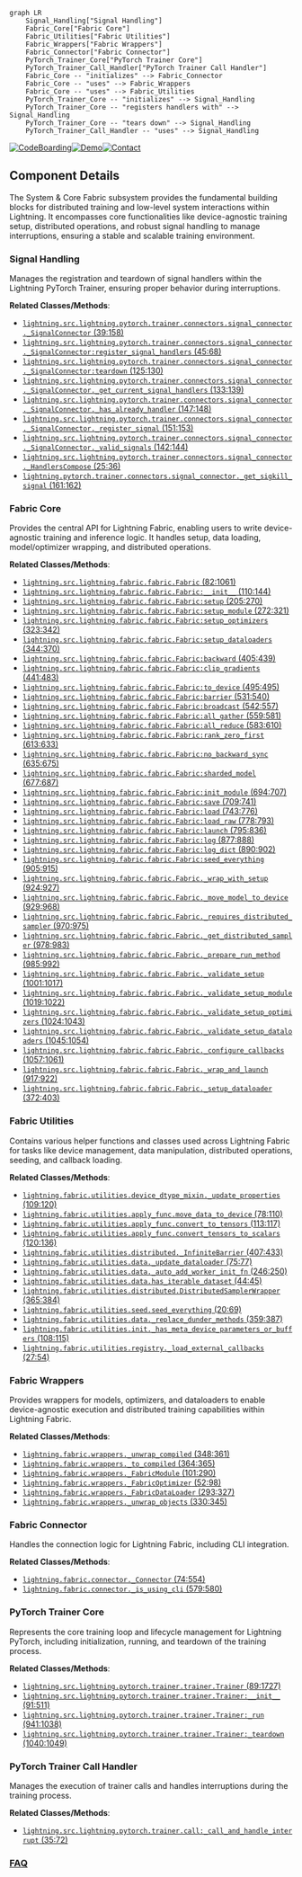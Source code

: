 ```mermaid
graph LR
    Signal_Handling["Signal Handling"]
    Fabric_Core["Fabric Core"]
    Fabric_Utilities["Fabric Utilities"]
    Fabric_Wrappers["Fabric Wrappers"]
    Fabric_Connector["Fabric Connector"]
    PyTorch_Trainer_Core["PyTorch Trainer Core"]
    PyTorch_Trainer_Call_Handler["PyTorch Trainer Call Handler"]
    Fabric_Core -- "initializes" --> Fabric_Connector
    Fabric_Core -- "uses" --> Fabric_Wrappers
    Fabric_Core -- "uses" --> Fabric_Utilities
    PyTorch_Trainer_Core -- "initializes" --> Signal_Handling
    PyTorch_Trainer_Core -- "registers handlers with" --> Signal_Handling
    PyTorch_Trainer_Core -- "tears down" --> Signal_Handling
    PyTorch_Trainer_Call_Handler -- "uses" --> Signal_Handling
```
[![CodeBoarding](https://img.shields.io/badge/Generated%20by-CodeBoarding-9cf?style=flat-square)](https://github.com/CodeBoarding/GeneratedOnBoardings)[![Demo](https://img.shields.io/badge/Try%20our-Demo-blue?style=flat-square)](https://www.codeboarding.org/demo)[![Contact](https://img.shields.io/badge/Contact%20us%20-%20contact@codeboarding.org-lightgrey?style=flat-square)](mailto:contact@codeboarding.org)

## Component Details

The System & Core Fabric subsystem provides the fundamental building blocks for distributed training and low-level system interactions within Lightning. It encompasses core functionalities like device-agnostic training setup, distributed operations, and robust signal handling to manage interruptions, ensuring a stable and scalable training environment.

### Signal Handling
Manages the registration and teardown of signal handlers within the Lightning PyTorch Trainer, ensuring proper behavior during interruptions.


**Related Classes/Methods**:

- <a href="https://github.com/Lightning-AI/lightning/blob/master/src/lightning/pytorch/trainer/connectors/signal_connector.py#L39-L158" target="_blank" rel="noopener noreferrer">`lightning.src.lightning.pytorch.trainer.connectors.signal_connector._SignalConnector` (39:158)</a>
- <a href="https://github.com/Lightning-AI/lightning/blob/master/src/lightning/pytorch/trainer/connectors/signal_connector.py#L45-L68" target="_blank" rel="noopener noreferrer">`lightning.src.lightning.pytorch.trainer.connectors.signal_connector._SignalConnector:register_signal_handlers` (45:68)</a>
- <a href="https://github.com/Lightning-AI/lightning/blob/master/src/lightning/pytorch/trainer/connectors/signal_connector.py#L125-L130" target="_blank" rel="noopener noreferrer">`lightning.src.lightning.pytorch.trainer.connectors.signal_connector._SignalConnector:teardown` (125:130)</a>
- <a href="https://github.com/Lightning-AI/lightning/blob/master/src/lightning/pytorch/trainer/connectors/signal_connector.py#L133-L139" target="_blank" rel="noopener noreferrer">`lightning.src.lightning.pytorch.trainer.connectors.signal_connector._SignalConnector._get_current_signal_handlers` (133:139)</a>
- <a href="https://github.com/Lightning-AI/lightning/blob/master/src/lightning/pytorch/trainer/connectors/signal_connector.py#L147-L148" target="_blank" rel="noopener noreferrer">`lightning.src.lightning.pytorch.trainer.connectors.signal_connector._SignalConnector._has_already_handler` (147:148)</a>
- <a href="https://github.com/Lightning-AI/lightning/blob/master/src/lightning/pytorch/trainer/connectors/signal_connector.py#L151-L153" target="_blank" rel="noopener noreferrer">`lightning.src.lightning.pytorch.trainer.connectors.signal_connector._SignalConnector._register_signal` (151:153)</a>
- <a href="https://github.com/Lightning-AI/lightning/blob/master/src/lightning/pytorch/trainer/connectors/signal_connector.py#L142-L144" target="_blank" rel="noopener noreferrer">`lightning.src.lightning.pytorch.trainer.connectors.signal_connector._SignalConnector._valid_signals` (142:144)</a>
- <a href="https://github.com/Lightning-AI/lightning/blob/master/src/lightning/pytorch/trainer/connectors/signal_connector.py#L25-L36" target="_blank" rel="noopener noreferrer">`lightning.src.lightning.pytorch.trainer.connectors.signal_connector._HandlersCompose` (25:36)</a>
- <a href="https://github.com/Lightning-AI/lightning/blob/master/src/lightning/pytorch/trainer/connectors/signal_connector.py#L161-L162" target="_blank" rel="noopener noreferrer">`lightning.pytorch.trainer.connectors.signal_connector._get_sigkill_signal` (161:162)</a>


### Fabric Core
Provides the central API for Lightning Fabric, enabling users to write device-agnostic training and inference logic. It handles setup, data loading, model/optimizer wrapping, and distributed operations.


**Related Classes/Methods**:

- <a href="https://github.com/Lightning-AI/lightning/blob/master/src/lightning/fabric/fabric.py#L82-L1061" target="_blank" rel="noopener noreferrer">`lightning.src.lightning.fabric.fabric.Fabric` (82:1061)</a>
- <a href="https://github.com/Lightning-AI/lightning/blob/master/src/lightning/fabric/fabric.py#L110-L144" target="_blank" rel="noopener noreferrer">`lightning.src.lightning.fabric.fabric.Fabric:__init__` (110:144)</a>
- <a href="https://github.com/Lightning-AI/lightning/blob/master/src/lightning/fabric/fabric.py#L205-L270" target="_blank" rel="noopener noreferrer">`lightning.src.lightning.fabric.fabric.Fabric:setup` (205:270)</a>
- <a href="https://github.com/Lightning-AI/lightning/blob/master/src/lightning/fabric/fabric.py#L272-L321" target="_blank" rel="noopener noreferrer">`lightning.src.lightning.fabric.fabric.Fabric:setup_module` (272:321)</a>
- <a href="https://github.com/Lightning-AI/lightning/blob/master/src/lightning/fabric/fabric.py#L323-L342" target="_blank" rel="noopener noreferrer">`lightning.src.lightning.fabric.fabric.Fabric:setup_optimizers` (323:342)</a>
- <a href="https://github.com/Lightning-AI/lightning/blob/master/src/lightning/fabric/fabric.py#L344-L370" target="_blank" rel="noopener noreferrer">`lightning.src.lightning.fabric.fabric.Fabric:setup_dataloaders` (344:370)</a>
- <a href="https://github.com/Lightning-AI/lightning/blob/master/src/lightning/fabric/fabric.py#L405-L439" target="_blank" rel="noopener noreferrer">`lightning.src.lightning.fabric.fabric.Fabric:backward` (405:439)</a>
- <a href="https://github.com/Lightning-AI/lightning/blob/master/src/lightning/fabric/fabric.py#L441-L483" target="_blank" rel="noopener noreferrer">`lightning.src.lightning.fabric.fabric.Fabric:clip_gradients` (441:483)</a>
- <a href="https://github.com/Lightning-AI/lightning/blob/master/src/lightning/fabric/fabric.py#L495-L495" target="_blank" rel="noopener noreferrer">`lightning.src.lightning.fabric.fabric.Fabric:to_device` (495:495)</a>
- <a href="https://github.com/Lightning-AI/lightning/blob/master/src/lightning/fabric/fabric.py#L531-L540" target="_blank" rel="noopener noreferrer">`lightning.src.lightning.fabric.fabric.Fabric:barrier` (531:540)</a>
- <a href="https://github.com/Lightning-AI/lightning/blob/master/src/lightning/fabric/fabric.py#L542-L557" target="_blank" rel="noopener noreferrer">`lightning.src.lightning.fabric.fabric.Fabric:broadcast` (542:557)</a>
- <a href="https://github.com/Lightning-AI/lightning/blob/master/src/lightning/fabric/fabric.py#L559-L581" target="_blank" rel="noopener noreferrer">`lightning.src.lightning.fabric.fabric.Fabric:all_gather` (559:581)</a>
- <a href="https://github.com/Lightning-AI/lightning/blob/master/src/lightning/fabric/fabric.py#L583-L610" target="_blank" rel="noopener noreferrer">`lightning.src.lightning.fabric.fabric.Fabric:all_reduce` (583:610)</a>
- <a href="https://github.com/Lightning-AI/lightning/blob/master/src/lightning/fabric/fabric.py#L613-L633" target="_blank" rel="noopener noreferrer">`lightning.src.lightning.fabric.fabric.Fabric:rank_zero_first` (613:633)</a>
- <a href="https://github.com/Lightning-AI/lightning/blob/master/src/lightning/fabric/fabric.py#L635-L675" target="_blank" rel="noopener noreferrer">`lightning.src.lightning.fabric.fabric.Fabric:no_backward_sync` (635:675)</a>
- <a href="https://github.com/Lightning-AI/lightning/blob/master/src/lightning/fabric/fabric.py#L677-L687" target="_blank" rel="noopener noreferrer">`lightning.src.lightning.fabric.fabric.Fabric:sharded_model` (677:687)</a>
- <a href="https://github.com/Lightning-AI/lightning/blob/master/src/lightning/fabric/fabric.py#L694-L707" target="_blank" rel="noopener noreferrer">`lightning.src.lightning.fabric.fabric.Fabric:init_module` (694:707)</a>
- <a href="https://github.com/Lightning-AI/lightning/blob/master/src/lightning/fabric/fabric.py#L709-L741" target="_blank" rel="noopener noreferrer">`lightning.src.lightning.fabric.fabric.Fabric:save` (709:741)</a>
- <a href="https://github.com/Lightning-AI/lightning/blob/master/src/lightning/fabric/fabric.py#L743-L776" target="_blank" rel="noopener noreferrer">`lightning.src.lightning.fabric.fabric.Fabric:load` (743:776)</a>
- <a href="https://github.com/Lightning-AI/lightning/blob/master/src/lightning/fabric/fabric.py#L778-L793" target="_blank" rel="noopener noreferrer">`lightning.src.lightning.fabric.fabric.Fabric:load_raw` (778:793)</a>
- <a href="https://github.com/Lightning-AI/lightning/blob/master/src/lightning/fabric/fabric.py#L795-L836" target="_blank" rel="noopener noreferrer">`lightning.src.lightning.fabric.fabric.Fabric:launch` (795:836)</a>
- <a href="https://github.com/Lightning-AI/lightning/blob/master/src/lightning/fabric/fabric.py#L877-L888" target="_blank" rel="noopener noreferrer">`lightning.src.lightning.fabric.fabric.Fabric:log` (877:888)</a>
- <a href="https://github.com/Lightning-AI/lightning/blob/master/src/lightning/fabric/fabric.py#L890-L902" target="_blank" rel="noopener noreferrer">`lightning.src.lightning.fabric.fabric.Fabric:log_dict` (890:902)</a>
- <a href="https://github.com/Lightning-AI/lightning/blob/master/src/lightning/fabric/fabric.py#L905-L915" target="_blank" rel="noopener noreferrer">`lightning.src.lightning.fabric.fabric.Fabric:seed_everything` (905:915)</a>
- <a href="https://github.com/Lightning-AI/lightning/blob/master/src/lightning/fabric/fabric.py#L924-L927" target="_blank" rel="noopener noreferrer">`lightning.src.lightning.fabric.fabric.Fabric._wrap_with_setup` (924:927)</a>
- <a href="https://github.com/Lightning-AI/lightning/blob/master/src/lightning/fabric/fabric.py#L929-L968" target="_blank" rel="noopener noreferrer">`lightning.src.lightning.fabric.fabric.Fabric._move_model_to_device` (929:968)</a>
- <a href="https://github.com/Lightning-AI/lightning/blob/master/src/lightning/fabric/fabric.py#L970-L975" target="_blank" rel="noopener noreferrer">`lightning.src.lightning.fabric.fabric.Fabric._requires_distributed_sampler` (970:975)</a>
- <a href="https://github.com/Lightning-AI/lightning/blob/master/src/lightning/fabric/fabric.py#L978-L983" target="_blank" rel="noopener noreferrer">`lightning.src.lightning.fabric.fabric.Fabric._get_distributed_sampler` (978:983)</a>
- <a href="https://github.com/Lightning-AI/lightning/blob/master/src/lightning/fabric/fabric.py#L985-L992" target="_blank" rel="noopener noreferrer">`lightning.src.lightning.fabric.fabric.Fabric._prepare_run_method` (985:992)</a>
- <a href="https://github.com/Lightning-AI/lightning/blob/master/src/lightning/fabric/fabric.py#L1001-L1017" target="_blank" rel="noopener noreferrer">`lightning.src.lightning.fabric.fabric.Fabric._validate_setup` (1001:1017)</a>
- <a href="https://github.com/Lightning-AI/lightning/blob/master/src/lightning/fabric/fabric.py#L1019-L1022" target="_blank" rel="noopener noreferrer">`lightning.src.lightning.fabric.fabric.Fabric._validate_setup_module` (1019:1022)</a>
- <a href="https://github.com/Lightning-AI/lightning/blob/master/src/lightning/fabric/fabric.py#L1024-L1043" target="_blank" rel="noopener noreferrer">`lightning.src.lightning.fabric.fabric.Fabric._validate_setup_optimizers` (1024:1043)</a>
- <a href="https://github.com/Lightning-AI/lightning/blob/master/src/lightning/fabric/fabric.py#L1045-L1054" target="_blank" rel="noopener noreferrer">`lightning.src.lightning.fabric.fabric.Fabric._validate_setup_dataloaders` (1045:1054)</a>
- <a href="https://github.com/Lightning-AI/lightning/blob/master/src/lightning/fabric/fabric.py#L1057-L1061" target="_blank" rel="noopener noreferrer">`lightning.src.lightning.fabric.fabric.Fabric._configure_callbacks` (1057:1061)</a>
- <a href="https://github.com/Lightning-AI/lightning/blob/master/src/lightning/fabric/fabric.py#L917-L922" target="_blank" rel="noopener noreferrer">`lightning.src.lightning.fabric.fabric.Fabric._wrap_and_launch` (917:922)</a>
- <a href="https://github.com/Lightning-AI/lightning/blob/master/src/lightning/fabric/fabric.py#L372-L403" target="_blank" rel="noopener noreferrer">`lightning.src.lightning.fabric.fabric.Fabric._setup_dataloader` (372:403)</a>


### Fabric Utilities
Contains various helper functions and classes used across Lightning Fabric for tasks like device management, data manipulation, distributed operations, seeding, and callback loading.


**Related Classes/Methods**:

- <a href="https://github.com/Lightning-AI/lightning/blob/master/src/lightning/fabric/utilities/device_dtype_mixin.py#L109-L120" target="_blank" rel="noopener noreferrer">`lightning.fabric.utilities.device_dtype_mixin._update_properties` (109:120)</a>
- <a href="https://github.com/Lightning-AI/lightning/blob/master/src/lightning/fabric/utilities/apply_func.py#L78-L110" target="_blank" rel="noopener noreferrer">`lightning.fabric.utilities.apply_func.move_data_to_device` (78:110)</a>
- <a href="https://github.com/Lightning-AI/lightning/blob/master/src/lightning/fabric/utilities/apply_func.py#L113-L117" target="_blank" rel="noopener noreferrer">`lightning.fabric.utilities.apply_func.convert_to_tensors` (113:117)</a>
- <a href="https://github.com/Lightning-AI/lightning/blob/master/src/lightning/fabric/utilities/apply_func.py#L120-L136" target="_blank" rel="noopener noreferrer">`lightning.fabric.utilities.apply_func.convert_tensors_to_scalars` (120:136)</a>
- <a href="https://github.com/Lightning-AI/lightning/blob/master/src/lightning/fabric/utilities/distributed.py#L407-L433" target="_blank" rel="noopener noreferrer">`lightning.fabric.utilities.distributed._InfiniteBarrier` (407:433)</a>
- <a href="https://github.com/Lightning-AI/lightning/blob/master/src/lightning/fabric/utilities/data.py#L75-L77" target="_blank" rel="noopener noreferrer">`lightning.fabric.utilities.data._update_dataloader` (75:77)</a>
- <a href="https://github.com/Lightning-AI/lightning/blob/master/src/lightning/fabric/utilities/data.py#L246-L250" target="_blank" rel="noopener noreferrer">`lightning.fabric.utilities.data._auto_add_worker_init_fn` (246:250)</a>
- <a href="https://github.com/Lightning-AI/lightning/blob/master/src/lightning/fabric/utilities/data.py#L44-L45" target="_blank" rel="noopener noreferrer">`lightning.fabric.utilities.data.has_iterable_dataset` (44:45)</a>
- <a href="https://github.com/Lightning-AI/lightning/blob/master/src/lightning/fabric/utilities/distributed.py#L365-L384" target="_blank" rel="noopener noreferrer">`lightning.fabric.utilities.distributed.DistributedSamplerWrapper` (365:384)</a>
- <a href="https://github.com/Lightning-AI/lightning/blob/master/src/lightning/fabric/utilities/seed.py#L20-L69" target="_blank" rel="noopener noreferrer">`lightning.fabric.utilities.seed.seed_everything` (20:69)</a>
- <a href="https://github.com/Lightning-AI/lightning/blob/master/src/lightning/fabric/utilities/data.py#L359-L387" target="_blank" rel="noopener noreferrer">`lightning.fabric.utilities.data._replace_dunder_methods` (359:387)</a>
- <a href="https://github.com/Lightning-AI/lightning/blob/master/src/lightning/fabric/utilities/init.py#L108-L115" target="_blank" rel="noopener noreferrer">`lightning.fabric.utilities.init._has_meta_device_parameters_or_buffers` (108:115)</a>
- <a href="https://github.com/Lightning-AI/lightning/blob/master/src/lightning/fabric/utilities/registry.py#L27-L54" target="_blank" rel="noopener noreferrer">`lightning.fabric.utilities.registry._load_external_callbacks` (27:54)</a>


### Fabric Wrappers
Provides wrappers for models, optimizers, and dataloaders to enable device-agnostic execution and distributed training capabilities within Lightning Fabric.


**Related Classes/Methods**:

- <a href="https://github.com/Lightning-AI/lightning/blob/master/src/lightning/fabric/wrappers.py#L348-L361" target="_blank" rel="noopener noreferrer">`lightning.fabric.wrappers._unwrap_compiled` (348:361)</a>
- <a href="https://github.com/Lightning-AI/lightning/blob/master/src/lightning/fabric/wrappers.py#L364-L365" target="_blank" rel="noopener noreferrer">`lightning.fabric.wrappers._to_compiled` (364:365)</a>
- <a href="https://github.com/Lightning-AI/lightning/blob/master/src/lightning/fabric/wrappers.py#L101-L290" target="_blank" rel="noopener noreferrer">`lightning.fabric.wrappers._FabricModule` (101:290)</a>
- <a href="https://github.com/Lightning-AI/lightning/blob/master/src/lightning/fabric/wrappers.py#L52-L98" target="_blank" rel="noopener noreferrer">`lightning.fabric.wrappers._FabricOptimizer` (52:98)</a>
- <a href="https://github.com/Lightning-AI/lightning/blob/master/src/lightning/fabric/wrappers.py#L293-L327" target="_blank" rel="noopener noreferrer">`lightning.fabric.wrappers._FabricDataLoader` (293:327)</a>
- <a href="https://github.com/Lightning-AI/lightning/blob/master/src/lightning/fabric/wrappers.py#L330-L345" target="_blank" rel="noopener noreferrer">`lightning.fabric.wrappers._unwrap_objects` (330:345)</a>


### Fabric Connector
Handles the connection logic for Lightning Fabric, including CLI integration.


**Related Classes/Methods**:

- <a href="https://github.com/Lightning-AI/lightning/blob/master/src/lightning/fabric/connector.py#L74-L554" target="_blank" rel="noopener noreferrer">`lightning.fabric.connector._Connector` (74:554)</a>
- <a href="https://github.com/Lightning-AI/lightning/blob/master/src/lightning/fabric/connector.py#L579-L580" target="_blank" rel="noopener noreferrer">`lightning.fabric.connector._is_using_cli` (579:580)</a>


### PyTorch Trainer Core
Represents the core training loop and lifecycle management for Lightning PyTorch, including initialization, running, and teardown of the training process.


**Related Classes/Methods**:

- <a href="https://github.com/Lightning-AI/lightning/blob/master/src/lightning/pytorch/trainer/trainer.py#L89-L1727" target="_blank" rel="noopener noreferrer">`lightning.src.lightning.pytorch.trainer.trainer.Trainer` (89:1727)</a>
- <a href="https://github.com/Lightning-AI/lightning/blob/master/src/lightning/pytorch/trainer/trainer.py#L91-L511" target="_blank" rel="noopener noreferrer">`lightning.src.lightning.pytorch.trainer.trainer.Trainer:__init__` (91:511)</a>
- <a href="https://github.com/Lightning-AI/lightning/blob/master/src/lightning/pytorch/trainer/trainer.py#L941-L1038" target="_blank" rel="noopener noreferrer">`lightning.src.lightning.pytorch.trainer.trainer.Trainer:_run` (941:1038)</a>
- <a href="https://github.com/Lightning-AI/lightning/blob/master/src/lightning/pytorch/trainer/trainer.py#L1040-L1049" target="_blank" rel="noopener noreferrer">`lightning.src.lightning.pytorch.trainer.trainer.Trainer:_teardown` (1040:1049)</a>


### PyTorch Trainer Call Handler
Manages the execution of trainer calls and handles interruptions during the training process.


**Related Classes/Methods**:

- <a href="https://github.com/Lightning-AI/lightning/blob/master/src/lightning/pytorch/trainer/call.py#L35-L72" target="_blank" rel="noopener noreferrer">`lightning.src.lightning.pytorch.trainer.call:_call_and_handle_interrupt` (35:72)</a>




### [FAQ](https://github.com/CodeBoarding/GeneratedOnBoardings/tree/main?tab=readme-ov-file#faq)